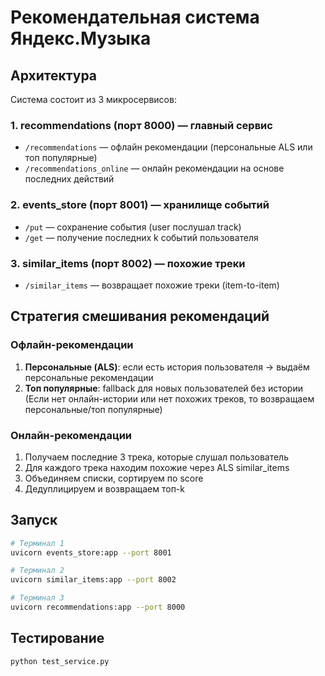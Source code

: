 # Рекомендательная система Яндекс.Музыка

## Архитектура

Система состоит из 3 микросервисов:

### 1. **recommendations** (порт 8000) — главный сервис
- `/recommendations` — офлайн рекомендации (персональные ALS или топ популярные)
- `/recommendations_online` — онлайн рекомендации на основе последних действий

### 2. **events_store** (порт 8001) — хранилище событий
- `/put` — сохранение события (user послушал track)
- `/get` — получение последних k событий пользователя

### 3. **similar_items** (порт 8002) — похожие треки
- `/similar_items` — возвращает похожие треки (item-to-item)

## Стратегия смешивания рекомендаций

### Офлайн-рекомендации
1. **Персональные (ALS)**: если есть история пользователя → выдаём персональные рекомендации
2. **Топ популярные**: fallback для новых пользователей без истории (Если нет онлайн-истории или нет похожих треков, то возвращаем персональные/топ популярные)

### Онлайн-рекомендации
1. Получаем последние 3 трека, которые слушал пользователь
2. Для каждого трека находим похожие через ALS similar_items
3. Объединяем списки, сортируем по score
4. Дедуплицируем и возвращаем топ-k


## Запуск
```bash
# Терминал 1
uvicorn events_store:app --port 8001

# Терминал 2  
uvicorn similar_items:app --port 8002

# Терминал 3
uvicorn recommendations:app --port 8000
```

## Тестирование
```bash
python test_service.py 
```
